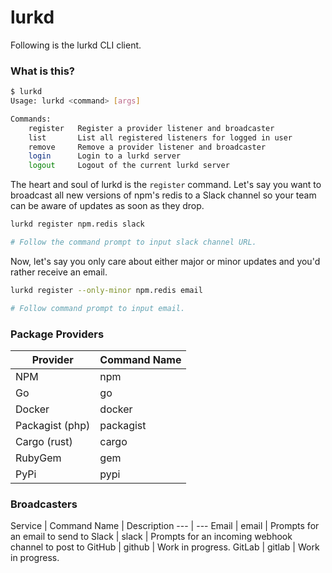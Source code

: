 # lurkd

Following is the lurkd CLI client.

### What is this?

```bash
$ lurkd
Usage: lurkd <command> [args]

Commands:
    register   Register a provider listener and broadcaster
    list       List all registered listeners for logged in user
    remove     Remove a provider listener and broadcaster
    login      Login to a lurkd server
    logout     Logout of the current lurkd server
```

The heart and soul of lurkd is the `register` command. Let's say you want to
broadcast all new versions of npm's redis to a Slack channel so your team
can be aware of updates as soon as they drop.

```bash
lurkd register npm.redis slack

# Follow the command prompt to input slack channel URL.
```

Now, let's say you only care about either major or minor updates and you'd
rather receive an email.

```bash
lurkd register --only-minor npm.redis email

# Follow command prompt to input email.
```

### Package Providers

Provider | Command Name
--- | ---
NPM | npm
Go | go
Docker | docker
Packagist (php) | packagist
Cargo (rust) | cargo
RubyGem | gem
PyPi | pypi

### Broadcasters

Service | Command Name | Description
--- | ---
Email | email | Prompts for an email to send to
Slack | slack | Prompts for an incoming webhook channel to post to
GitHub | github | Work in progress.
GitLab | gitlab | Work in progress.
